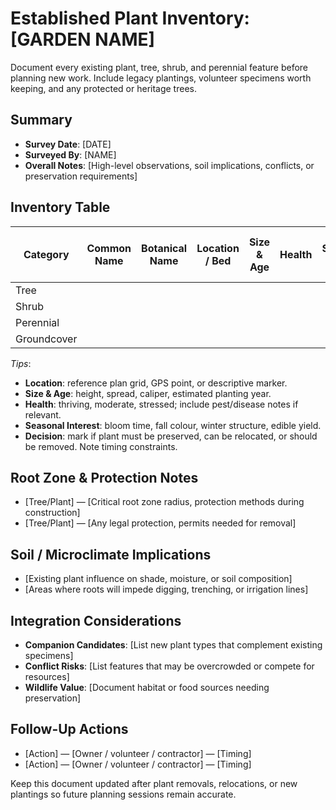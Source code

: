 # Established Plant Inventory: [GARDEN NAME]

Document every existing plant, tree, shrub, and perennial feature before planning new work. Include legacy plantings, volunteer specimens worth keeping, and any protected or heritage trees.

## Summary

- **Survey Date**: [DATE]
- **Surveyed By**: [NAME]
- **Overall Notes**: [High-level observations, soil implications, conflicts, or preservation requirements]

## Inventory Table

| Category | Common Name | Botanical Name | Location / Bed | Size & Age | Health | Seasonal Interest | Keep / Relocate / Remove | Notes |
|----------|-------------|----------------|----------------|------------|--------|-------------------|--------------------------|-------|
| Tree     |             |                |                |            |        |                   |                          |       |
| Shrub    |             |                |                |            |        |                   |                          |       |
| Perennial|             |                |                |            |        |                   |                          |       |
| Groundcover |          |                |                |            |        |                   |                          |       |

*Tips*:
- **Location**: reference plan grid, GPS point, or descriptive marker.
- **Size & Age**: height, spread, caliper, estimated planting year.
- **Health**: thriving, moderate, stressed; include pest/disease notes if relevant.
- **Seasonal Interest**: bloom time, fall colour, winter structure, edible yield.
- **Decision**: mark if plant must be preserved, can be relocated, or should be removed. Note timing constraints.

## Root Zone & Protection Notes

- [Tree/Plant] — [Critical root zone radius, protection methods during construction]
- [Tree/Plant] — [Any legal protection, permits needed for removal]

## Soil / Microclimate Implications

- [Existing plant influence on shade, moisture, or soil composition]
- [Areas where roots will impede digging, trenching, or irrigation lines]

## Integration Considerations

- **Companion Candidates**: [List new plant types that complement existing specimens]
- **Conflict Risks**: [List features that may be overcrowded or compete for resources]
- **Wildlife Value**: [Document habitat or food sources needing preservation]

## Follow-Up Actions

- [Action] — [Owner / volunteer / contractor] — [Timing]
- [Action] — [Owner / volunteer / contractor] — [Timing]

Keep this document updated after plant removals, relocations, or new plantings so future planning sessions remain accurate.
